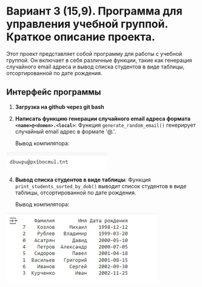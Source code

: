# Вариант 3 (15,9). Программа для управления учебной группой. Краткое описание проекта.

Этот проект представляет собой программу для работы с учебной группой. Он включает в себя различные функции, такие как генерация случайного email адреса и вывод списка студентов в виде таблицы, отсортированной по дате рождения.

## Интерфейс программы

1. **Загрузка на github через git bash**

2. **Написать функцию генерации случайного email адреса формата `<name>@<domen>.<local>`**: 
   Функция `generate_random_email()` генерирует случайный email адрес в формате '<name>@<domain>.<local>'.
  
   Вывод компилятора:
   
![](https://github.com/Archangel15520/Lab-Project-Management/blob/main/screenshot/7.JPG)

4. **Вывод списка студентов в виде таблицы**:
   Функция `print_students_sorted_by_dob()` выводит список студентов в виде таблицы, отсортированной по дате рождения.

    Вывод компилятора:
   
![](https://github.com/Archangel15520/Lab-Project-Management/blob/main/screenshot/9.JPG)
